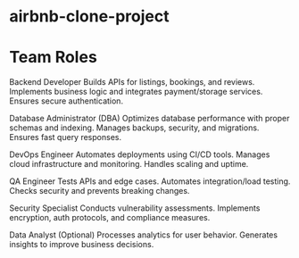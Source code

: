 # airbnb-clone-project

# Team Roles
Backend Developer
Builds APIs for listings, bookings, and reviews. Implements business logic and integrates payment/storage services. Ensures secure authentication.

Database Administrator (DBA)
Optimizes database performance with proper schemas and indexing. Manages backups, security, and migrations. Ensures fast query responses.

DevOps Engineer
Automates deployments using CI/CD tools. Manages cloud infrastructure and monitoring. Handles scaling and uptime.

QA Engineer
Tests APIs and edge cases. Automates integration/load testing. Checks security and prevents breaking changes.

Security Specialist
Conducts vulnerability assessments. Implements encryption, auth protocols, and compliance measures.

Data Analyst (Optional)
Processes analytics for user behavior. Generates insights to improve business decisions.
